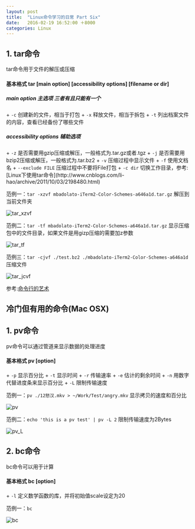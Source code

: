```yaml
---
layout: post
title:  "Linux命令学习的日常 Part Six"
date:   2016-02-19 16:52:00 ＋8000
categories: Linux
---
```


## 1. tar命令

tar命令用于文件的解压或压缩
<h4><b>基本格式 tar [main option] [accessibility options] [filename or dir]</b></h4>
<h5><b>main option 主选项 三者有且只能有一个</b></h5>
+ <code>-c</code> 创建新的文件，相当于打包
+ <code>-x</code> 释放文件，相当于拆包
+ <code>-t</code> 列出档案文件的内容，查看已经备份了哪些文件
<h5><b>accessibility options 辅助选项</b></h5>
+ <code>-z</code> 是否需要用gzip压缩或解压，一般格式为.tar.gz或者.tgz
+ <code>-j</code> 是否需要用bzip2压缩或解压，一般格式为.tar.bz2
+ <code>-v</code> 压缩过程中显示文件
+ <code>-f</code> 使用文档名
+ <code>--exclude FILE</code> 压缩过程中不要将File打包</code>
+ <code>-c dir</code> 切换工作目录，参考:[Linux下使用tar命令](http://www.cnblogs.com/li-hao/archive/2011/10/03/2198480.html)

范例一：`tar -xzvf mbadolato-iTerm2-Color-Schemes-a646a1d.tar.gz` 解压到当前文件夹
	
![tar_xzvf]({{site.baseurl}}/pics/tar_xzvf.png)  

范例二：`tar -tf mbadolato-iTerm2-Color-Schemes-a646a1d.tar.gz` 显示压缩包中的文件目录，如果文件是用gizp压缩的需要加z参数
	
![tar_tf]({{site.baseurl}}/pics/tar_tf.png)  

范例三：`tar -cjvf ./test.bz2 ./mbadolato-iTerm2-Color-Schemes-a646a1d` 压缩文件
	
![tar_jcvf]({{site.baseurl}}/pics/tar_jcvf.png)  


参考:[命令行的艺术](https://github.com/jlevy/the-art-of-command-line/blob/master/README-zh.md)

## 冷门但有用的命令(Mac OSX)


## 1\. pv命令
 
pv命令可以通过管道来显示数据的处理进度
<h4><b>基本格式 pv [option]</b></h4>
+ <code>-p</code> 显示百分比
+ <code>-t</code> 显示时间		
+ <code>-r</code> 传输速率
+ <code>-e</code> 估计的剩余时间
+ <code>-n</code> 用数字代替进度条来显示百分比
+ <code>-L</code> 限制传输速度

范例一：<code>pv ./12怒汉.mkv > ~/Work/Test/angry.mkv</code> 显示拷贝的速度和百分比 
	
![pv]({{site.baseurl}}/pics/pv.png)  

范例二：<code>echo 'this is a pv test' | pv -L 2</code>  限制传输速度为2Bytes

![pv_L]({{site.baseurl}}/pics/pv_L.png)

## 2\. bc命令
 
bc命令可以用于计算
<h4><b>基本格式 bc [option]</b></h4>
+ <code>-l</code> 定义数学函数的库，并将初始值scale设定为20

范例一：<code>bc</code>
	
![bc]({{site.baseurl}}/pics/bc.png)  


